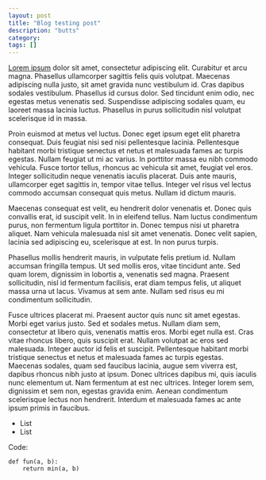 ```yaml
---
layout: post
title: "Blog testing post"
description: "butts"
category: 
tags: []
---
```


[Lorem ipsum](http://en.wikipedia.org/wiki/Lorem_ipsum) dolor sit amet, consectetur adipiscing elit. Curabitur et arcu magna. Phasellus ullamcorper sagittis felis quis volutpat. Maecenas adipiscing nulla justo, sit amet gravida nunc vestibulum id. Cras dapibus sodales vestibulum. Phasellus id cursus dolor. Sed tincidunt enim odio, nec egestas metus venenatis sed. Suspendisse adipiscing sodales quam, eu laoreet massa lacinia luctus. Phasellus in purus sollicitudin nisl volutpat scelerisque id in massa.

Proin euismod at metus vel luctus. Donec eget ipsum eget elit pharetra consequat. Duis feugiat nisi sed nisi pellentesque lacinia. Pellentesque habitant morbi tristique senectus et netus et malesuada fames ac turpis egestas. Nullam feugiat ut mi ac varius. In porttitor massa eu nibh commodo vehicula. Fusce tortor tellus, rhoncus ac vehicula sit amet, feugiat vel eros. Integer sollicitudin neque venenatis iaculis placerat. Duis ante mauris, ullamcorper eget sagittis in, tempor vitae tellus. Integer vel risus vel lectus commodo accumsan consequat quis metus. Nullam id dictum mauris.

Maecenas consequat est velit, eu hendrerit dolor venenatis et. Donec quis convallis erat, id suscipit velit. In in eleifend tellus. Nam luctus condimentum purus, non fermentum ligula porttitor in. Donec tempus nisi ut pharetra aliquet. Nam vehicula malesuada nisl sit amet venenatis. Donec velit sapien, lacinia sed adipiscing eu, scelerisque at est. In non purus turpis.

Phasellus mollis hendrerit mauris, in vulputate felis pretium id. Nullam accumsan fringilla tempus. Ut sed mollis eros, vitae tincidunt ante. Sed quam lorem, dignissim in lobortis a, venenatis sed magna. Praesent sollicitudin, nisl id fermentum facilisis, erat diam tempus felis, ut aliquet massa urna ut lacus. Vivamus at sem ante. Nullam sed risus eu mi condimentum sollicitudin.

Fusce ultrices placerat mi. Praesent auctor quis nunc sit amet egestas. Morbi eget varius justo. Sed et sodales metus. Nullam diam sem, consectetur at libero quis, venenatis mattis eros. Morbi eget nulla est. Cras vitae rhoncus libero, quis suscipit erat. Nullam volutpat ac eros sed malesuada. Integer auctor id felis et suscipit. Pellentesque habitant morbi tristique senectus et netus et malesuada fames ac turpis egestas. Maecenas sodales, quam sed faucibus lacinia, augue sem viverra est, dapibus rhoncus nibh justo at ipsum. Donec ultrices dapibus mi, quis iaculis nunc elementum ut. Nam fermentum at est nec ultrices. Integer lorem sem, dignissim et sem non, egestas gravida enim. Aenean condimentum scelerisque lectus non hendrerit. Interdum et malesuada fames ac ante ipsum primis in faucibus.

* List
* List

Code:

    def fun(a, b):
        return min(a, b)

